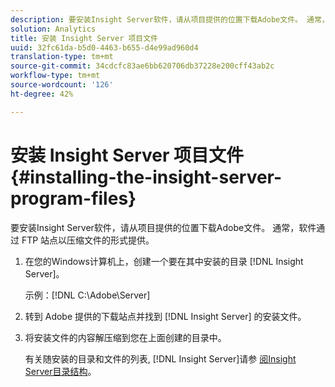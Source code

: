 ```yaml
---
description: 要安装Insight Server软件，请从项目提供的位置下载Adobe文件。 通常，软件通过 FTP 站点以压缩文件的形式提供。
solution: Analytics
title: 安装 Insight Server 项目文件
uuid: 32fc61da-b5d0-4463-b655-d4e99ad960d4
translation-type: tm+mt
source-git-commit: 34cdcfc83ae6bb620706db37228e200cff43ab2c
workflow-type: tm+mt
source-wordcount: '126'
ht-degree: 42%

---
```



# 安装 Insight Server 项目文件{#installing-the-insight-server-program-files}

要安装Insight Server软件，请从项目提供的位置下载Adobe文件。 通常，软件通过 FTP 站点以压缩文件的形式提供。

1. 在您的Windows计算机上，创建一个要在其中安装的目录 [!DNL Insight Server]。

   示例：[!DNL C:\Adobe\Server]

1. 转到 Adobe 提供的下载站点并找到 [!DNL Insight Server] 的安装文件。
1. 将安装文件的内容解压缩到您在上面创建的目录中。

   有关随安装的目录和文件的列表, [!DNL Insight Server]请参 [阅Insight Server目录结构](../../../../home/c-inst-svr/c-cfg-stgs-ref/c-ins-svr-dir-str.md#concept-5bcc8cf6d4d44fa6be43a97d23d1a20c)。

